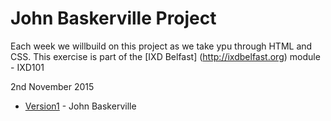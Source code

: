 John Baskerville Project
========================

Each week we willbuild on this project as we take ypu through HTML and CSS. This exercise is part of the [IXD Belfast] (http://ixdbelfast.org) module - IXD101

2nd November 2015

+ [Version1](https://Chriskeno.github.io/john-baskerville/john_baskerville.html) - John Baskerville
